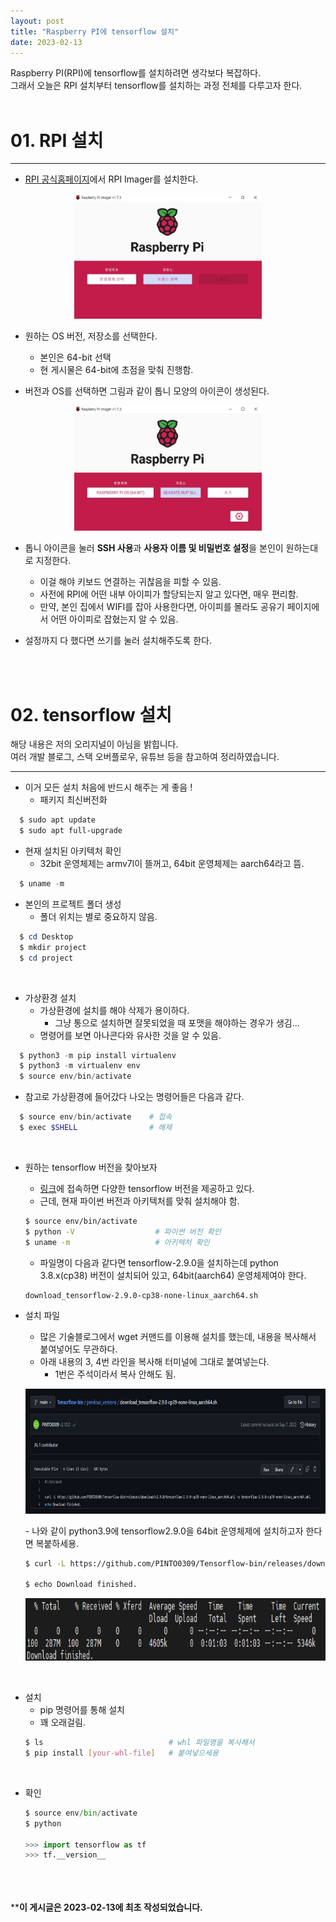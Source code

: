 ```yaml
---
layout: post
title: "Raspberry PI에 tensorflow 설치"
date: 2023-02-13
---
```



Raspberry PI(RPI)에 tensorflow를 설치하려면 생각보다 복잡하다. <br/>
그래서 오늘은 RPI 설치부터 tensorflow를 설치하는 과정 전체를 다루고자 한다. <br/><br/>

# 01. RPI 설치
<hr>

- [RPI 공식홈페이지](https://www.raspberrypi.com/software/)에서 RPI Imager를 설치한다.
<p align="center"><img src="../img/posts/rpi-1.JPG" height="200px" width="300px"></p>

- 원하는 OS 버전, 저장소를 선택한다.
  - 본인은 64-bit 선택
  - 현 게시물은 64-bit에 초점을 맞춰 진행함.

- 버전과 OS를 선택하면 그림과 같이 톱니 모양의 아이콘이 생성된다.
<p align="center"><img src="../img/posts/rpi-2.JPG" height="200px" width="300px"></p>

- 톱니 아이콘을 눌러 **SSH 사용**과 **사용자 이름 및 비밀번호 설정**을 본인이 원하는대로 지정한다.
  - 이걸 해야 키보드 연결하는 귀찮음을 피할 수 있음.
  - 사전에 RPI에 어떤 내부 아이피가 할당되는지 알고 있다면, 매우 편리함.
  - 만약, 본인 집에서 WIFI를 잡아 사용한다면, 아이피를 몰라도 공유기 페이지에서 어떤 아이피로 잡혔는지 알 수 있음.

- 설정까지 다 했다면 쓰기를 눌러 설치해주도록 한다.


<br/> <br/>
# 02. tensorflow 설치

해당 내용은 저의 오리지널이 아님을 밝힙니다.<br/>
여러 개발 블로그, 스택 오버플로우, 유튜브 등을 참고하여 정리하였습니다.
<hr> 

- 이거 모든 설치 처음에 반드시 해주는 게 좋음 !
  - 패키지 최신버전화
```powershell
  $ sudo apt update
  $ sudo apt full-upgrade
```

- 현재 설치된 아키텍처 확인
  - 32bit 운영체제는 armv7l이 뜰꺼고, 64bit 운영체제는 aarch64라고 뜸.
```powershell
  $ uname -m
```

- 본인의 프로젝트 폴더 생성
  - 폴더 위치는 별로 중요하지 않음.
```powershell
  $ cd Desktop
  $ mkdir project
  $ cd project
```

<br/>

- 가상환경 설치
  - 가상환경에 설치를 해야 삭제가 용이하다.
    - 그냥 통으로 설치하면 잘못되었을 때 포맷을 해야하는 경우가 생김...
  - 명령어를 보면 아나콘다와 유사한 것을 알 수 있음.
```powershell
  $ python3 -m pip install virtualenv
  $ python3 -m virtualenv env
  $ source env/bin/activate
```
- 참고로 가상환경에 들어갔다 나오는 명령어들은 다음과 같다.
```powershell
  $ source env/bin/activate    # 접속
  $ exec $SHELL                # 해제
```

<br/>

- 원하는 tensorflow 버전을 찾아보자
  - [링크](https://github.com/PINTO0309/Tensorflow-bin/tree/main/previous_versions)에 접속하면 다양한 tensorflow 버전을 제공하고 있다.
  - 근데, 현재 파이썬 버전과 아키텍처를 맞춰 설치해야 함.
  ```bash
  $ source env/bin/activate
  $ python -V                  # 파이썬 버전 확인
  $ uname -m                   # 아키텍처 확인
  ```
  - 파일명이 다음과 같다면 tensorflow-2.9.0을 설치하는데 python 3.8.x(cp38) 버전이 설치되어 있고, 64bit(aarch64) 운영체제여야 한다.
  ```
  download_tensorflow-2.9.0-cp38-none-linux_aarch64.sh
  ```
- 설치 파일
  - 많은 기술블로그에서 wget 커맨드를 이용해 설치를 했는데, 내용을 복사해서 붙여넣어도 무관하다.
  - 아래 내용의 3, 4번 라인을 복사해 터미널에 그대로 붙여넣는다.
    - 1번은 주석이라서 복사 안해도 됨.
  <p align="center"><img src="../img/posts/rpi-3.JPG" height="200px" width="700px"></p>
  - 나와 같이 python3.9에 tensorflow2.9.0을 64bit 운영체제에 설치하고자 한다면 복붙하세용.
  
  ```bash
  $ curl -L https://github.com/PINTO0309/Tensorflow-bin/releases/download/v2.9.0 -tensorflow-2.9.0-cp39-none-linux_aarch64.whl -o tensorflow-2.9.0-cp39-none-linux_aarch64.whl
  
  $ echo Download finished.
  ```
  <p align="center"><img src="../img/posts/rpi-4.JPG" height="100px" width="500px"></p>

<br/>

- 설치
  - pip 명령어를 통해 설치
  - 꽤 오래걸림.
  ```bash
  $ ls                            # whl 파일명을 복사해서
  $ pip install [your-whl-file]   # 붙여넣으세용
  ```
  
<br/>

- 확인
    ```python
    $ source env/bin/activate
    $ python

    >>> import tensorflow as tf
    >>> tf.__version__
    ```

<br/><br/><br/>
****이 게시글은 2023-02-13에 최초 작성되었습니다.**